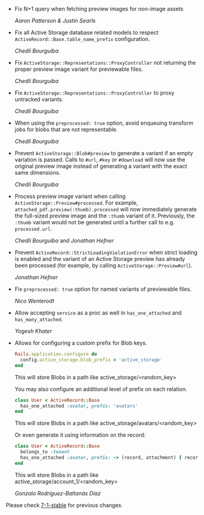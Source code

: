*   Fix N+1 query when fetching preview images for non-image assets

    *Aaron Patterson & Justin Searls*

*   Fix all Active Storage database related models to respect
    `ActiveRecord::Base.table_name_prefix` configuration.

    *Chedli Bourguiba*

*   Fix `ActiveStorage::Representations::ProxyController` not returning the proper
    preview image variant for previewable files.

    *Chedli Bourguiba*

*   Fix `ActiveStorage::Representations::ProxyController` to proxy untracked
    variants.

    *Chedli Bourguiba*

*   When using the `preprocessed: true` option, avoid enqueuing transform jobs
    for blobs that are not representable.

    *Chedli Bourguiba*

*   Prevent `ActiveStorage::Blob#preview` to generate a variant if an empty variation is passed.
    Calls to `#url`, `#key` or `#download` will now use the original preview
    image instead of generating a variant with the exact same dimensions.

    *Chedli Bourguiba*

*   Process preview image variant when calling `ActiveStorage::Preview#processed`.
    For example, `attached_pdf.preview(:thumb).processed` will now immediately
    generate the full-sized preview image and the `:thumb` variant of it.
    Previously, the `:thumb` variant would not be generated until a further call
    to e.g. `processed.url`.

    *Chedli Bourguiba* and *Jonathan Hefner*

*   Prevent `ActiveRecord::StrictLoadingViolationError` when strict loading is
    enabled and the variant of an Active Storage preview has already been
    processed (for example, by calling `ActiveStorage::Preview#url`).

    *Jonathan Hefner*

*   Fix `preprocessed: true` option for named variants of previewable files.

    *Nico Wenterodt*

*   Allow accepting `service` as a proc as well in `has_one_attached` and `has_many_attached`.

    *Yogesh Khater*

*   Allows for configuring a custom prefix for Blob keys.

    ```ruby
    Rails.application.configure do
      config.active_storage.blob_prefix = 'active_storage'
    end
    ```

    This will store Blobs in a path like active_storage/<random_key>

    You may also configure an additional level of prefix on each relation.

    ```ruby
    class User < ActiveRecord::Base
      has_one_attached :avatar, prefix: 'avatars'
    end
    ```

    This will store Blobs in a path like active_storage/avatars/<random_key>

    Or even generate it using information on the record:

    ```ruby
    class User < ActiveRecord::Base
      belongs_to :tenant
      has_one_attached :avatar, prefix: -> (record, attachment) { record.tenant.name }
    end
    ```

    This will store Blobs in a path like active_storage/account_1/<random_key>

    *Gonzalo Rodríguez-Baltanás Díaz*

Please check [7-1-stable](https://github.com/rails/rails/blob/7-1-stable/activestorage/CHANGELOG.md) for previous changes.
